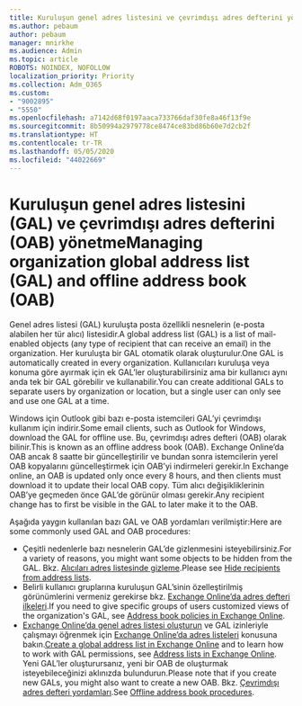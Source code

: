 ```yaml
---
title: Kuruluşun genel adres listesini ve çevrimdışı adres defterini yönetme
ms.author: pebaum
author: pebaum
manager: mnirkhe
ms.audience: Admin
ms.topic: article
ROBOTS: NOINDEX, NOFOLLOW
localization_priority: Priority
ms.collection: Adm_O365
ms.custom:
- "9002895"
- "5550"
ms.openlocfilehash: a7142d68f0197aaca733766daf30fe8a46f13f9e
ms.sourcegitcommit: 8b50994a2979778ce8474ce83bd86b60e7d2cb2f
ms.translationtype: HT
ms.contentlocale: tr-TR
ms.lasthandoff: 05/05/2020
ms.locfileid: "44022669"
---
```

# <a name="managing-organization-global-address-list-gal-and-offline-address-book-oab"></a><span data-ttu-id="c0ea5-102">Kuruluşun genel adres listesini (GAL) ve çevrimdışı adres defterini (OAB) yönetme</span><span class="sxs-lookup"><span data-stu-id="c0ea5-102">Managing organization global address list (GAL) and offline address book (OAB)</span></span>

<span data-ttu-id="c0ea5-103">Genel adres listesi (GAL) kuruluşta posta özellikli nesnelerin (e-posta alabilen her tür alıcı) listesidir.</span><span class="sxs-lookup"><span data-stu-id="c0ea5-103">A global address list (GAL) is a list of mail-enabled objects (any type of recipient that can receive an email) in the organization.</span></span> <span data-ttu-id="c0ea5-104">Her kuruluşta bir GAL otomatik olarak oluşturulur.</span><span class="sxs-lookup"><span data-stu-id="c0ea5-104">One GAL is automatically created in every organization.</span></span> <span data-ttu-id="c0ea5-105">Kullanıcıları kuruluşa veya konuma göre ayırmak için ek GAL’ler oluşturabilirsiniz ama bir kullanıcı aynı anda tek bir GAL görebilir ve kullanabilir.</span><span class="sxs-lookup"><span data-stu-id="c0ea5-105">You can create additional GALs to separate users by organization or location, but a single user can only see and use one GAL at a time.</span></span>

<span data-ttu-id="c0ea5-106">Windows için Outlook gibi bazı e-posta istemcileri GAL’yi çevrimdışı kullanım için indirir.</span><span class="sxs-lookup"><span data-stu-id="c0ea5-106">Some email clients, such as Outlook for Windows, download the GAL for offline use.</span></span> <span data-ttu-id="c0ea5-107">Bu, çevrimdışı adres defteri (OAB) olarak bilinir.</span><span class="sxs-lookup"><span data-stu-id="c0ea5-107">This is known as an offline address book (OAB).</span></span> <span data-ttu-id="c0ea5-108">Exchange Online’da OAB ancak 8 saatte bir güncelleştirilir ve bundan sonra istemcilerin yerel OAB kopyalarını güncelleştirmek için OAB’yi indirmeleri gerekir.</span><span class="sxs-lookup"><span data-stu-id="c0ea5-108">In Exchange online, an OAB is updated only once every 8 hours, and then clients must download it to update their local OAB copy.</span></span> <span data-ttu-id="c0ea5-109">Tüm alıcı değişikliklerinin OAB’ye geçmeden önce GAL’de görünür olması gerekir.</span><span class="sxs-lookup"><span data-stu-id="c0ea5-109">Any recipient change has to first be visible in the GAL to later make it to the OAB.</span></span>

<span data-ttu-id="c0ea5-110">Aşağıda yaygın kullanılan bazı GAL ve OAB yordamları verilmiştir:</span><span class="sxs-lookup"><span data-stu-id="c0ea5-110">Here are some commonly used GAL and OAB procedures:</span></span>

- <span data-ttu-id="c0ea5-111">Çeşitli nedenlerle bazı nesnelerin GAL’de gizlenmesini isteyebilirsiniz.</span><span class="sxs-lookup"><span data-stu-id="c0ea5-111">For a variety of reasons, you might want some objects to be hidden from the GAL.</span></span> <span data-ttu-id="c0ea5-112">Bkz. [Alıcıları adres listesinde gizleme](https://docs.microsoft.com/exchange/address-books/address-lists/manage-address-lists#hide-recipients-from-address-lists).</span><span class="sxs-lookup"><span data-stu-id="c0ea5-112">Please see [Hide recipients from address lists](https://docs.microsoft.com/exchange/address-books/address-lists/manage-address-lists#hide-recipients-from-address-lists).</span></span>
- <span data-ttu-id="c0ea5-113">Belirli kullanıcı gruplarına kuruluşun GAL’sinin özelleştirilmiş görünümlerini vermeniz gerekirse bkz. [Exchange Online’da adres defteri ilkeleri](https://docs.microsoft.com/exchange/address-books/address-book-policies/address-book-policies).</span><span class="sxs-lookup"><span data-stu-id="c0ea5-113">If you need to give specific groups of users customized views of the organization's GAL, see [Address book policies in Exchange Online](https://docs.microsoft.com/exchange/address-books/address-book-policies/address-book-policies).</span></span>
- <span data-ttu-id="c0ea5-114">[Exchange Online’da genel adres listesi oluşturun](https://docs.microsoft.com/exchange/address-books/address-lists/create-global-address-list) ve GAL izinleriyle çalışmayı öğrenmek için [Exchange Online’da adres listeleri](https://docs.microsoft.com/exchange/address-books/address-lists/address-lists) konusuna bakın.</span><span class="sxs-lookup"><span data-stu-id="c0ea5-114">[Create a global address list in Exchange Online](https://docs.microsoft.com/exchange/address-books/address-lists/create-global-address-list) and to learn how to work with GAL permissions, see [Address lists in Exchange Online](https://docs.microsoft.com/exchange/address-books/address-lists/address-lists).</span></span> <span data-ttu-id="c0ea5-115">Yeni GAL’ler oluşturursanız, yeni bir OAB de oluşturmak isteyebileceğinizi aklınızda bulundurun.</span><span class="sxs-lookup"><span data-stu-id="c0ea5-115">Please note that if you create new GALs, you might also want to create a new OAB.</span></span> <span data-ttu-id="c0ea5-116">Bkz. [Çevrimdışı adres defteri yordamları](https://docs.microsoft.com/exchange/address-books/offline-address-books/offline-address-book-procedures).</span><span class="sxs-lookup"><span data-stu-id="c0ea5-116">See [Offline address book procedures](https://docs.microsoft.com/exchange/address-books/offline-address-books/offline-address-book-procedures).</span></span>

